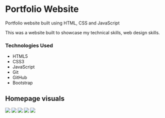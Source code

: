 # Portfolio Website
Portfolio website built using HTML, CSS and JavaScript


This was a website built to showcase my technical skills, web design skills.


### Technologies Used

* HTML5
* CSS3
* JavaScript
* Git
* GitHub
* Bootstrap



## Homepage visuals

<img src="images/demo/1.jpg"/>

<img src="images/demo/2.jpg"/>

<img src="images/demo/3.jpg"/>

<img src="images/demo/4.jpg"/>

<img src="images/demo/5.jpg"/>

